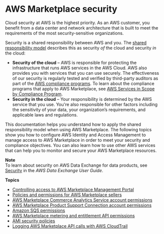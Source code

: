 # AWS Marketplace security<a name="security"></a>

Cloud security at AWS is the highest priority\. As an AWS customer, you benefit from a data center and network architecture that is built to meet the requirements of the most security\-sensitive organizations\.

Security is a shared responsibility between AWS and you\. The [shared responsibility model](https://aws.amazon.com/compliance/shared-responsibility-model/) describes this as security *of* the cloud and security *in* the cloud:
+ **Security of the cloud** – AWS is responsible for protecting the infrastructure that runs AWS services in the AWS Cloud\. AWS also provides you with services that you can use securely\. The effectiveness of our security is regularly tested and verified by third\-party auditors as part of the [AWS compliance programs](https://aws.amazon.com/compliance/programs/)\. To learn about the compliance programs that apply to AWS Marketplace, see [AWS Services in Scope by Compliance Program](https://aws.amazon.com/compliance/services-in-scope/)\.
+ **Security in the cloud** – Your responsibility is determined by the AWS service that you use\. You're also responsible for other factors including the sensitivity of your data, your organization’s requirements, and applicable laws and regulations\. 

This documentation helps you understand how to apply the shared responsibility model when using AWS Marketplace\. The following topics show you how to configure AWS Identity and Access Management to manage access to AWS Marketplace in order to meet your security and compliance objectives\. You can also learn how to use other AWS services that can help you to monitor and secure your AWS Marketplace resources\. 

**Note**  
To learn about security on AWS Data Exchange for data products, see [Security](https://docs.aws.amazon.com/data-exchange/latest/userguide/security.html) in the *AWS Data Exchange User Guide*\.

**Topics**
+ [Controlling access to AWS Marketplace Management Portal](marketplace-management-portal-user-access.md)
+ [Policies and permissions for AWS Marketplace sellers](detailed-management-portal-permissions.md)
+ [AWS Marketplace Commerce Analytics Service account permissions](set-aws-iam-cas-permissions.md)
+ [AWS Marketplace Product Support Connection account permissions](set-aws-iam-psc-permissions.md)
+ [Amazon SQS permissions](set-aws-iam-sqs-permissions.md)
+ [AWS Marketplace metering and entitlement API permissions](iam-user-policy-for-aws-marketplace-actions.md)
+ [AMI security policies](product-and-ami-policies.md)
+ [Logging AWS Marketplace API calls with AWS CloudTrail](logging-aws-marketplace-api-calls-with-aws-cloudtrail.md)